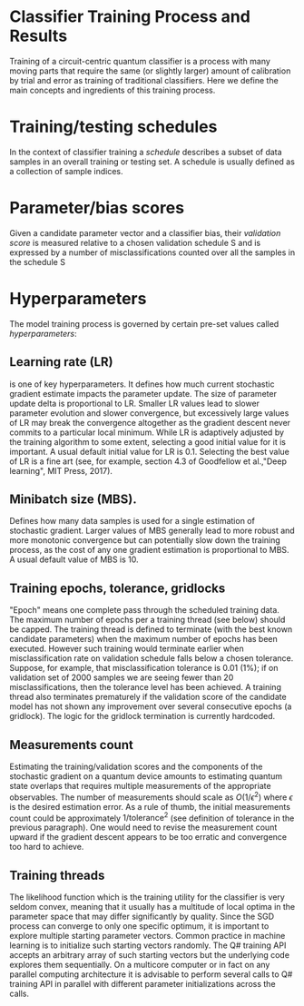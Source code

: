 

# Classifier Training Process and Results

Training of a circuit-centric quantum classifier is a process with many moving parts that require the same (or slightly larger) amount of
calibration by trial and error as training of traditional classifiers. Here we define the main concepts and ingredients of this training process. 

# Training/testing schedules
In the context of classifier training a *schedule* describes a subset of data samples in an overall training or testing set. A schedule is usually defined as a
collection of sample indices.

# Parameter/bias scores
Given a candidate parameter vector and a classifier bias, their *validation score* is measured relative to a chosen validation schedule S and is expressed by a number of misclassifications
 counted over all the samples in the schedule S


# Hyperparameters
The model training process is governed by certain pre-set values called *hyperparameters*:

## Learning rate (LR) 

is one of key hyperparameters. It defines how much current stochastic gradient estimate impacts the parameter update. The size of parameter update delta is 
proportional to LR. Smaller LR values lead to slower parameter evolution and slower convergence, but excessively large values of LR may break the convergence 
altogether as the gradient descent never commits to a particular local minimum. While LR is adaptively adjusted by the training algorithm to some extent, selecting a good initial value for it is important. A usual default initial value for LR is 0.1. Selecting the best value of LR is a fine art (see, for example, section 4.3 of Goodfellow et al.,"Deep learning", MIT Press, 2017).

## Minibatch size (MBS). 

Defines how many data samples is used for a single estimation of stochastic gradient. Larger values of MBS generally lead to more robust and more monotonic 
convergence but can potentially slow down the training process, as the cost of any one gradient estimation is proportional to MBS. 
A usual default value of MBS is 10.


## Training epochs, tolerance, gridlocks

"Epoch" means one complete pass through the scheduled training data.
The maximum number of epochs per a training thread (see below) should be capped. 
The training thread is defined to terminate (with the best known candidate parameters) when the maximum number of epochs has been executed. However such training
 would terminate earlier when misclassification rate on validation schedule falls below a chosen tolerance. Suppose, for example, that misclassification tolerance
 is 0.01 (1%); if on validation set of 2000 samples we are seeing fewer than 20 misclassifications, then the tolerance level has been achieved. A training thread
 also terminates prematurely if the validation score of the candidate model has not shown any improvement over several consecutive epochs (a gridlock). The logic
 for the gridlock termination is currently hardcoded.

## Measurements count

Estimating the training/validation scores and the components of the stochastic gradient on a quantum device amounts to estimating quantum state overlaps that requires multiple 
measurements of the appropriate observables. The number of measurements should scale as $O(1/\epsilon^2)$ where $\epsilon$ is the desired estimation error.
As a rule of thumb, the initial measurements count could be approximately $1/\mbox{tolerance}^2$ (see definition of tolerance in the previous paragraph). One
would need to revise the measurement count upward if the gradient descent appears to be too erratic and convergence too hard to achieve.

## Training threads

The likelihood function which is the training utility for the classifier is very seldom convex, meaning that it usually has a multitude of local optima 
in the parameter space that may differ significantly by quality. Since the SGD process can converge to only one specific optimum, it is important to explore 
multiple starting parameter vectors. Common practice in machine learning is to initialize such starting vectors randomly. The Q# training API accepts an 
arbitrary array of such starting vectors but the underlying code explores them sequentially. On a multicore computer or in fact on any parallel computing 
architecture it is advisable to perform several calls to Q# training API in parallel with different parameter initializations across the calls.
